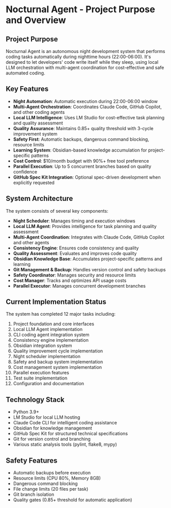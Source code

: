 # Nocturnal Agent - Project Purpose and Overview

## Project Purpose
Nocturnal Agent is an autonomous night development system that performs coding tasks automatically during nighttime hours (22:00-06:00). It's designed to let developers' code write itself while they sleep, using local LLM orchestration with multi-agent coordination for cost-effective and safe automated coding.

## Key Features
- **Night Automation**: Automatic execution during 22:00-06:00 window
- **Multi-Agent Orchestration**: Coordinates Claude Code, GitHub Copilot, and other coding agents
- **Local LLM Intelligence**: Uses LM Studio for cost-effective task planning and quality assessment
- **Quality Assurance**: Maintains 0.85+ quality threshold with 3-cycle improvement system
- **Safety First**: Automatic backups, dangerous command blocking, resource limits
- **Learning System**: Obsidian-based knowledge accumulation for project-specific patterns
- **Cost Control**: $10/month budget with 90%+ free tool preference
- **Parallel Execution**: Up to 5 concurrent branches based on quality confidence
- **GitHub Spec Kit Integration**: Optional spec-driven development when explicitly requested

## System Architecture
The system consists of several key components:
- **Night Scheduler**: Manages timing and execution windows
- **Local LLM Agent**: Provides intelligence for task planning and quality assessment
- **Multi-Agent Coordination**: Integrates with Claude Code, GitHub Copilot and other agents
- **Consistency Engine**: Ensures code consistency and quality
- **Quality Assessment**: Evaluates and improves code quality
- **Obsidian Knowledge Base**: Accumulates project-specific patterns and learning
- **Git Management & Backup**: Handles version control and safety backups
- **Safety Coordinator**: Manages security and resource limits
- **Cost Manager**: Tracks and optimizes API usage costs
- **Parallel Executor**: Manages concurrent development branches

## Current Implementation Status
The system has completed 12 major tasks including:
1. Project foundation and core interfaces
2. Local LLM Agent implementation
3. CLI coding agent integration system
4. Consistency engine implementation
5. Obsidian integration system
6. Quality improvement cycle implementation
7. Night scheduler implementation
8. Safety and backup system implementation
9. Cost management system implementation
10. Parallel execution features
11. Test suite implementation
12. Configuration and documentation

## Technology Stack
- Python 3.9+
- LM Studio for local LLM hosting
- Claude Code CLI for intelligent coding assistance
- Obsidian for knowledge management
- GitHub Spec Kit for structured technical specifications
- Git for version control and branching
- Various static analysis tools (pylint, flake8, mypy)

## Safety Features
- Automatic backups before execution
- Resource limits (CPU 80%, Memory 8GB)
- Dangerous command blocking
- File change limits (20 files per task)
- Git branch isolation
- Quality gates (0.85+ threshold for automatic application)